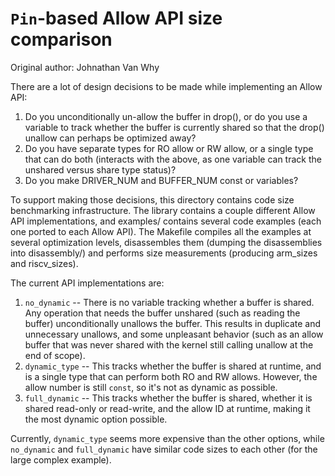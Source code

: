 # `Pin`-based Allow API size comparison

Original author: Johnathan Van Why

There are a lot of design decisions to be made while implementing an Allow API:

1. Do you unconditionally un-allow the buffer in drop(), or do you use a
   variable to track whether the buffer is currently shared so that the drop()
   unallow can perhaps be optimized away?
2. Do you have separate types for RO allow or RW allow, or a single type that
   can do both (interacts with the above, as one variable can track the
   unshared versus share type status)?
3. Do you make DRIVER_NUM and BUFFER_NUM const or variables?

To support making those decisions, this directory contains code size
benchmarking infrastructure. The library contains a couple different Allow API
implementations, and examples/ contains several code examples (each one ported
to each Allow API). The Makefile compiles all the examples at several
optimization levels, disassembles them (dumping the disassemblies into
disassembly/) and performs size measurements (producing arm_sizes and
riscv_sizes).

The current API implementations are:

1. `no_dynamic` -- There is no variable tracking whether a buffer is shared. Any
   operation that needs the buffer unshared (such as reading the buffer)
   unconditionally unallows the buffer. This results in duplicate and
   unnecessary unallows, and some unpleasant behavior (such as an allow buffer
   that was never shared with the kernel still calling unallow at the end of
   scope).
2. `dynamic_type` -- This tracks whether the buffer is shared at runtime, and is
   a single type that can perform both RO and RW allows. However, the allow
   number is still `const`, so it's not as dynamic as possible.
3. `full_dynamic` -- This tracks whether the buffer is shared, whether it is
   shared read-only or read-write, and the allow ID at runtime, making it the
   most dynamic option possible.

Currently, `dynamic_type` seems more expensive than the other options, while
`no_dynamic` and `full_dynamic` have similar code sizes to each other (for the
large complex example).
